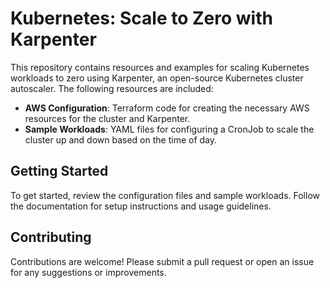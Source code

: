# Kubernetes: Scale to Zero with Karpenter

This repository contains resources and examples for scaling Kubernetes workloads to zero using Karpenter, an open-source Kubernetes cluster autoscaler. The following resources are included:

- **AWS Configuration**: Terraform code for creating the necessary AWS resources for the cluster and Karpenter.
- **Sample Workloads**: YAML files for configuring a CronJob to scale the cluster up and down based on the time of day.

## Getting Started

To get started, review the configuration files and sample workloads. Follow the documentation for setup instructions and usage guidelines.

## Contributing

Contributions are welcome! Please submit a pull request or open an issue for any suggestions or improvements.
